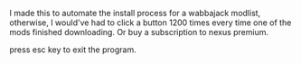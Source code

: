 I made this to automate the install process for a wabbajack modlist, otherwise, I would've had to click a button 1200 times every time one of the mods finished downloading. Or buy a subscription to nexus premium.

press esc key to exit the program.
